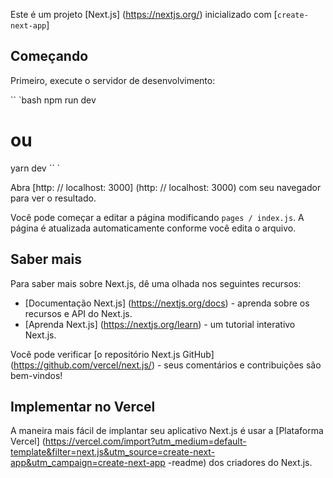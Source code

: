 Este é um projeto [Next.js] (https://nextjs.org/) inicializado com [`create-next-app`]

## Começando

Primeiro, execute o servidor de desenvolvimento:

`` `bash
npm run dev
# ou
yarn dev
`` `

Abra [http: // localhost: 3000] (http: // localhost: 3000) com seu navegador para ver o resultado.

Você pode começar a editar a página modificando `pages / index.js`. A página é atualizada automaticamente conforme você edita o arquivo.

## Saber mais

Para saber mais sobre Next.js, dê uma olhada nos seguintes recursos:

- [Documentação Next.js] (https://nextjs.org/docs) - aprenda sobre os recursos e API do Next.js.
- [Aprenda Next.js] (https://nextjs.org/learn) - um tutorial interativo Next.js.

Você pode verificar [o repositório Next.js GitHub] (https://github.com/vercel/next.js/) - seus comentários e contribuições são bem-vindos!

## Implementar no Vercel

A maneira mais fácil de implantar seu aplicativo Next.js é usar a [Plataforma Vercel] (https://vercel.com/import?utm_medium=default-template&filter=next.js&utm_source=create-next-app&utm_campaign=create-next-app -readme) dos criadores do Next.js.


